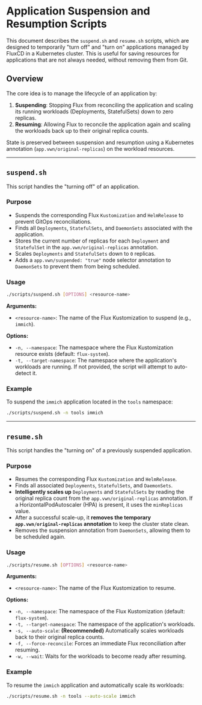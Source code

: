 # Application Suspension and Resumption Scripts

This document describes the `suspend.sh` and `resume.sh` scripts, which are designed to temporarily "turn off" and "turn on" applications managed by FluxCD in a Kubernetes cluster. This is useful for saving resources for applications that are not always needed, without removing them from Git.

## Overview

The core idea is to manage the lifecycle of an application by:
1.  **Suspending**: Stopping Flux from reconciling the application and scaling its running workloads (Deployments, StatefulSets) down to zero replicas.
2.  **Resuming**: Allowing Flux to reconcile the application again and scaling the workloads back up to their original replica counts.

State is preserved between suspension and resumption using a Kubernetes annotation (`app.vwn/original-replicas`) on the workload resources.

---

## `suspend.sh`

This script handles the "turning off" of an application.

### Purpose

- Suspends the corresponding Flux `Kustomization` and `HelmRelease` to prevent GitOps reconciliations.
- Finds all `Deployments`, `StatefulSets`, and `DaemonSets` associated with the application.
- Stores the current number of replicas for each `Deployment` and `StatefulSet` in the `app.vwn/original-replicas` annotation.
- Scales `Deployments` and `StatefulSets` down to `0` replicas.
- Adds a `app.vwn/suspended: "true"` node selector annotation to `DaemonSets` to prevent them from being scheduled.

### Usage

```bash
./scripts/suspend.sh [OPTIONS] <resource-name>
```

**Arguments:**
- `<resource-name>`: The name of the Flux Kustomization to suspend (e.g., `immich`).

**Options:**
- `-n, --namespace`: The namespace where the Flux Kustomization resource exists (default: `flux-system`).
- `-t, --target-namespace`: The namespace where the application's workloads are running. If not provided, the script will attempt to auto-detect it.

### Example

To suspend the `immich` application located in the `tools` namespace:
```bash
./scripts/suspend.sh -n tools immich
```

---

## `resume.sh`

This script handles the "turning on" of a previously suspended application.

### Purpose

- Resumes the corresponding Flux `Kustomization` and `HelmRelease`.
- Finds all associated `Deployments`, `StatefulSets`, and `DaemonSets`.
- **Intelligently scales up** `Deployments` and `StatefulSets` by reading the original replica count from the `app.vwn/original-replicas` annotation. If a HorizontalPodAutoscaler (HPA) is present, it uses the `minReplicas` value.
- After a successful scale-up, it **removes the temporary `app.vwn/original-replicas` annotation** to keep the cluster state clean.
- Removes the suspension annotation from `DaemonSets`, allowing them to be scheduled again.

### Usage

```bash
./scripts/resume.sh [OPTIONS] <resource-name>
```

**Arguments:**
- `<resource-name>`: The name of the Flux Kustomization to resume.

**Options:**
- `-n, --namespace`: The namespace of the Flux Kustomization (default: `flux-system`).
- `-t, --target-namespace`: The namespace of the application's workloads.
- `-s, --auto-scale`: **(Recommended)** Automatically scales workloads back to their original replica counts.
- `-f, --force-reconcile`: Forces an immediate Flux reconciliation after resuming.
- `-w, --wait`: Waits for the workloads to become ready after resuming.

### Example

To resume the `immich` application and automatically scale its workloads:
```bash
./scripts/resume.sh -n tools --auto-scale immich
```
